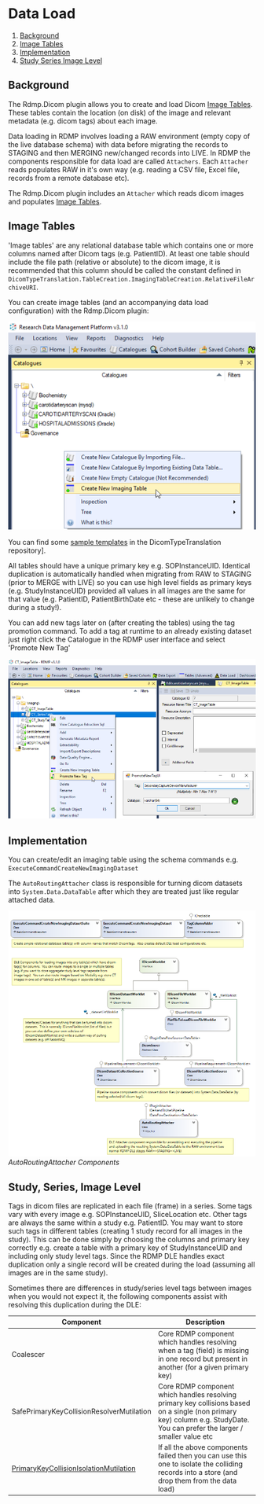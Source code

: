# Data Load

1. [Background](#background)
3. [Image Tables](#image-tables)
1. [Implementation](#implementation)
1. [Study Series Image Level](#study-series-image-level)

## Background
The Rdmp.Dicom plugin allows you to create and load Dicom [Image Tables].  These tables contain the location (on disk) of the image and relevant metadata (e.g. dicom tags) about each image.

Data loading in RDMP involves loading a RAW environment (empty copy of the live database schema) with data before migrating the records to STAGING and then MERGING new/changed records into LIVE.  In RDMP the components responsible for data load are called `Attachers`.  Each `Attacher` reads populates RAW in it's own way (e.g. reading a CSV file, Excel file, records from a remote database etc).

The Rdmp.Dicom plugin includes an `Attacher` which reads dicom images and populates [Image Tables].

## Image Tables

'Image tables' are any relational database table which contains one or more columns named after Dicom tags (e.g. PatientID).  At least one table should include the file path (relative or absolute) to the dicom image, it is recommended that this column should be called the constant defined in `DicomTypeTranslation.TableCreation.ImagingTableCreation.RelativeFileArchiveURI`.

You can create image tables (and an accompanying data load configuration) with the Rdmp.Dicom plugin:

![Create Imaging Table](./Images/CreateImagingTables.png)

You can find some [sample templates](https://github.com/SMI/DicomTypeTranslation/tree/main/Templates) in the DicomTypeTranslation repository].

All tables should have a unique primary key e.g. SOPInstanceUID.  Identical duplication is automatically handled when migrating from RAW to STAGING (prior to MERGE with LIVE) so you can use high level fields as primary keys (e.g. StudyInstanceUID) provided all values in all images are the same for that value (e.g. PatientID, PatientBirthDate etc - these are unlikely to change during a study!).

You can add new tags later on (after creating the tables) using the tag promotion command.  To add a tag at runtime to an already existing dataset just right click the Catalogue in the RDMP user interface and select 'Promote New Tag'

![Promote Tag](Images/PromoteTag.png)

## Implementation

You can create/edit an imaging table using the schema commands e.g.  `ExecuteCommandCreateNewImagingDataset`

The `AutoRoutingAttacher` class is responsible for turning dicom datasets into `System.Data.DataTable` after which they are treated just like regular attached data.

![Overview](Images/DataLoad.png)
_AutoRoutingAttacher Components_

## Study, Series, Image Level

Tags in dicom files are replicated in each file (frame) in a series.  Some tags vary with every image e.g. SOPInstanceUID, SliceLocation etc.  Other tags are always the same within a study e.g. PatientID.  You may want to store such tags in different tables (creating 1 study record for all images in the study).  This can be done simply by choosing the columns and primary key correctly e.g. create a table with a primary key of StudyInstanceUID and including only study level tags.  Since the RDMP DLE handles exact duplication only a single record will be created during the load (assuming all images are in the same study).

Sometimes there are differences in study/series level tags between images when you would not expect it, the following components assist with resolving this duplication during the DLE:

|Component | Description
|-------|----|
|Coalescer|  Core RDMP component which handles resolving when a tag (field) is missing in one record but present in another (for a given primary key)|
|SafePrimaryKeyCollisionResolverMutilation | Core RDMP component which handles resolving primary key collisions based on a single (non primary key) column e.g. StudyDate.  You can prefer the larger / smaller value etc |
|[PrimaryKeyCollisionIsolationMutilation](./../Rdmp.Dicom/PipelineComponents/PrimaryKeyCollisionIsolationMutilation.md) | If all the above components failed then you can use this one to isolate the colliding records into a store (and drop them from the data load) |


[Image Tables]: #image-tables
[Catalogue]: ../../../Documentation/CodeTutorials/Glossary.md#Catalogue

[Catalogue]: ../../Documentation/CodeTutorials/Glossary.md#Catalogue
